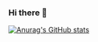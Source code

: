 ### Hi there 👋


[![Anurag's GitHub stats](https://github-readme-stats.vercel.app/api?username=ANHYUCK8150)](https://github.com/ANHYUCK8150)

